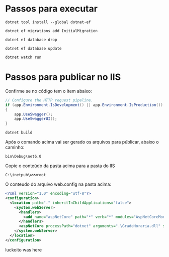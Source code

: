 # Passos para executar

```shell
dotnet tool install --global dotnet-ef

dotnet ef migrations add InitialMigration

dotnet ef database drop

dotnet ef database update

dotnet watch run
```

# Passos para publicar no IIS

Confirme se no código tem o item abaixo:

```C#
// Configure the HTTP request pipeline.
if (app.Environment.IsDevelopment() || app.Environment.IsProduction())
{
    app.UseSwagger();
    app.UseSwaggerUI();
}
```

```shell
dotnet build
```

Após o comando acima vai ser gerado os arquivos para públicar, abaixo o caminho:

    bin\Debug\net6.0

Copie o conteúdo da pasta acima para a pasta do IIS

    C:\inetpub\wwwroot

O conteudo do arquivo web.config na pasta acima:

```xml
<?xml version="1.0" encoding="utf-8"?>
<configuration>
  <location path="." inheritInChildApplications="false">
    <system.webServer>
      <handlers>
        <add name="aspNetCore" path="*" verb="*" modules="AspNetCoreModuleV2" resourceType="Unspecified" />
      </handlers>
      <aspNetCore processPath="dotnet" arguments=".\GradeHoraria.dll" stdoutLogEnabled="false" stdoutLogFile=".\logs\stdout" hostingModel="inprocess" />
    </system.webServer>
  </location>
</configuration>
```
luckoito was here